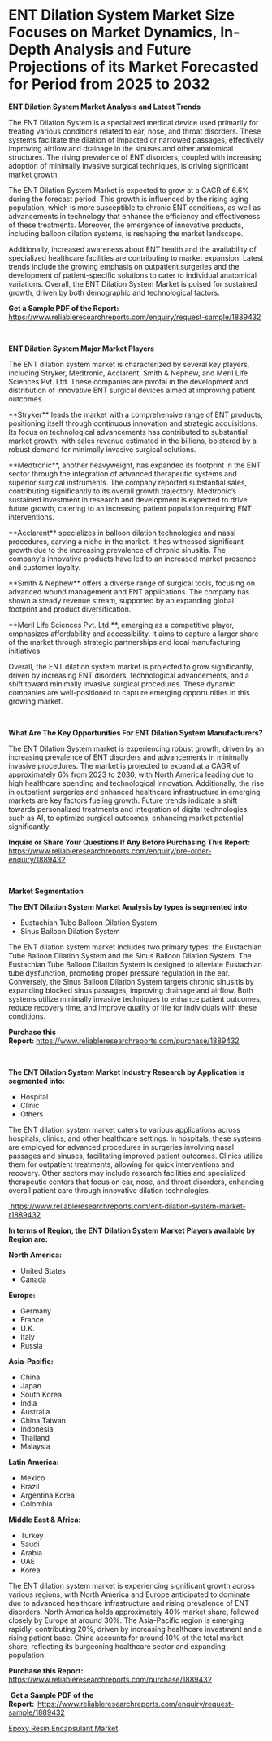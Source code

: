 <p><h1>ENT Dilation System Market Size Focuses on Market Dynamics, In-Depth Analysis and Future Projections of its Market Forecasted for Period from 2025 to 2032</h1></p><p><strong>ENT Dilation System Market Analysis and Latest Trends</strong></p>
<p><p>The ENT Dilation System is a specialized medical device used primarily for treating various conditions related to ear, nose, and throat disorders. These systems facilitate the dilation of impacted or narrowed passages, effectively improving airflow and drainage in the sinuses and other anatomical structures. The rising prevalence of ENT disorders, coupled with increasing adoption of minimally invasive surgical techniques, is driving significant market growth.</p><p>The ENT Dilation System Market is expected to grow at a CAGR of 6.6% during the forecast period. This growth is influenced by the rising aging population, which is more susceptible to chronic ENT conditions, as well as advancements in technology that enhance the efficiency and effectiveness of these treatments. Moreover, the emergence of innovative products, including balloon dilation systems, is reshaping the market landscape.</p><p>Additionally, increased awareness about ENT health and the availability of specialized healthcare facilities are contributing to market expansion. Latest trends include the growing emphasis on outpatient surgeries and the development of patient-specific solutions to cater to individual anatomical variations. Overall, the ENT Dilation System Market is poised for sustained growth, driven by both demographic and technological factors.</p></p>
<p><strong>Get a Sample PDF of the Report:&nbsp;</strong> <a href="https://www.reliableresearchreports.com/enquiry/request-sample/1889432?utm_campaign=3576&utm_medium=2&utm_source=Github&utm_content=ia&utm_term=28032025&utm_id=ent-dilation-system">https://www.reliableresearchreports.com/enquiry/request-sample/1889432</a></p>
<p>&nbsp;</p>
<p><strong>ENT Dilation System Major Market Players</strong></p>
<p><p>The ENT dilation system market is characterized by several key players, including Stryker, Medtronic, Acclarent, Smith & Nephew, and Meril Life Sciences Pvt. Ltd. These companies are pivotal in the development and distribution of innovative ENT surgical devices aimed at improving patient outcomes.</p><p>**Stryker** leads the market with a comprehensive range of ENT products, positioning itself through continuous innovation and strategic acquisitions. Its focus on technological advancements has contributed to substantial market growth, with sales revenue estimated in the billions, bolstered by a robust demand for minimally invasive surgical solutions.</p><p>**Medtronic**, another heavyweight, has expanded its footprint in the ENT sector through the integration of advanced therapeutic systems and superior surgical instruments. The company reported substantial sales, contributing significantly to its overall growth trajectory. Medtronic’s sustained investment in research and development is expected to drive future growth, catering to an increasing patient population requiring ENT interventions.</p><p>**Acclarent** specializes in balloon dilation technologies and nasal procedures, carving a niche in the market. It has witnessed significant growth due to the increasing prevalence of chronic sinusitis. The company's innovative products have led to an increased market presence and customer loyalty.</p><p>**Smith & Nephew** offers a diverse range of surgical tools, focusing on advanced wound management and ENT applications. The company has shown a steady revenue stream, supported by an expanding global footprint and product diversification.</p><p>**Meril Life Sciences Pvt. Ltd.**, emerging as a competitive player, emphasizes affordability and accessibility. It aims to capture a larger share of the market through strategic partnerships and local manufacturing initiatives.</p><p>Overall, the ENT dilation system market is projected to grow significantly, driven by increasing ENT disorders, technological advancements, and a shift toward minimally invasive surgical procedures. These dynamic companies are well-positioned to capture emerging opportunities in this growing market.</p></p>
<p>&nbsp;</p>
<p><strong>What Are The Key Opportunities For ENT Dilation System Manufacturers?</strong></p>
<p><p>The ENT Dilation System market is experiencing robust growth, driven by an increasing prevalence of ENT disorders and advancements in minimally invasive procedures. The market is projected to expand at a CAGR of approximately 6% from 2023 to 2030, with North America leading due to high healthcare spending and technological innovation. Additionally, the rise in outpatient surgeries and enhanced healthcare infrastructure in emerging markets are key factors fueling growth. Future trends indicate a shift towards personalized treatments and integration of digital technologies, such as AI, to optimize surgical outcomes, enhancing market potential significantly.</p></p>
<p><strong>Inquire or Share Your Questions If Any Before Purchasing This Report:</strong> <a href="https://www.reliableresearchreports.com/enquiry/pre-order-enquiry/1889432?utm_campaign=3576&utm_medium=2&utm_source=Github&utm_content=ia&utm_term=28032025&utm_id=ent-dilation-system">https://www.reliableresearchreports.com/enquiry/pre-order-enquiry/1889432</a></p>
<p>&nbsp;</p>
<p><strong>Market Segmentation</strong></p>
<p><strong>The ENT Dilation System Market Analysis by types is segmented into:</strong></p>
<p><ul><li>Eustachian Tube Balloon Dilation System</li><li>Sinus Balloon Dilation System</li></ul></p>
<p><p>The ENT dilation system market includes two primary types: the Eustachian Tube Balloon Dilation System and the Sinus Balloon Dilation System. The Eustachian Tube Balloon Dilation System is designed to alleviate Eustachian tube dysfunction, promoting proper pressure regulation in the ear. Conversely, the Sinus Balloon Dilation System targets chronic sinusitis by expanding blocked sinus passages, improving drainage and airflow. Both systems utilize minimally invasive techniques to enhance patient outcomes, reduce recovery time, and improve quality of life for individuals with these conditions.</p></p>
<p><strong>Purchase this Report:&nbsp;</strong><a href="https://www.reliableresearchreports.com/purchase/1889432?utm_campaign=3576&utm_medium=2&utm_source=Github&utm_content=ia&utm_term=28032025&utm_id=ent-dilation-system">https://www.reliableresearchreports.com/purchase/1889432</a></p>
<p>&nbsp;</p>
<p><strong>The ENT Dilation System Market Industry Research by Application is segmented into:</strong></p>
<p><ul><li>Hospital</li><li>Clinic</li><li>Others</li></ul></p>
<p><p>The ENT dilation system market caters to various applications across hospitals, clinics, and other healthcare settings. In hospitals, these systems are employed for advanced procedures in surgeries involving nasal passages and sinuses, facilitating improved patient outcomes. Clinics utilize them for outpatient treatments, allowing for quick interventions and recovery. Other sectors may include research facilities and specialized therapeutic centers that focus on ear, nose, and throat disorders, enhancing overall patient care through innovative dilation technologies.</p></p>
<p><a href="https://www.reliableresearchreports.com/ent-dilation-system-market-r1889432?utm_campaign=3576&utm_medium=2&utm_source=Github&utm_content=ia&utm_term=28032025&utm_id=ent-dilation-system">&nbsp;https://www.reliableresearchreports.com/ent-dilation-system-market-r1889432</a></p>
<p><strong>In terms of Region, the ENT Dilation System Market Players available by Region are:</strong></p>
<p>
    <p> <strong> North America: </strong>
        <ul>
            <li>United States</li>
            <li>Canada</li>
        </ul>
        </p> 
    <p> <strong> Europe: </strong>
        <ul>
            <li>Germany</li>
            <li>France</li>
            <li>U.K.</li>
            <li>Italy</li>
            <li>Russia</li>
        </ul>
        </p> 
    <p> <strong> Asia-Pacific: </strong>
        <ul>
            <li>China</li>
            <li>Japan</li>
            <li>South Korea</li>
            <li>India</li>
            <li>Australia</li>
            <li>China Taiwan</li>
            <li>Indonesia</li>
            <li>Thailand</li>
            <li>Malaysia</li>
        </ul>
        </p> 
    <p> <strong> Latin America: </strong>
        <ul>
            <li>Mexico</li>
            <li>Brazil</li>
            <li>Argentina Korea</li>
            <li>Colombia</li>
        </ul>
        </p> 
    <p> <strong> Middle East & Africa: </strong>
        <ul>
            <li>Turkey</li>
            <li>Saudi</li>
            <li>Arabia</li>
            <li>UAE</li>
            <li>Korea</li>
        </ul>
    </p>
    </p>
<p><p>The ENT dilation system market is experiencing significant growth across various regions, with North America and Europe anticipated to dominate due to advanced healthcare infrastructure and rising prevalence of ENT disorders. North America holds approximately 40% market share, followed closely by Europe at around 30%. The Asia-Pacific region is emerging rapidly, contributing 20%, driven by increasing healthcare investment and a rising patient base. China accounts for around 10% of the total market share, reflecting its burgeoning healthcare sector and expanding population.</p></p>
<p><strong>Purchase this Report: </strong><a href="https://www.reliableresearchreports.com/purchase/1889432?utm_campaign=3576&utm_medium=2&utm_source=Github&utm_content=ia&utm_term=28032025&utm_id=ent-dilation-system">https://www.reliableresearchreports.com/purchase/1889432</a></p>
<p>&nbsp;<strong>Get a Sample PDF of the Report:&nbsp;&nbsp;</strong><a href="https://www.reliableresearchreports.com/enquiry/request-sample/1889432?utm_campaign=3576&utm_medium=2&utm_source=Github&utm_content=ia&utm_term=28032025&utm_id=ent-dilation-system">https://www.reliableresearchreports.com/enquiry/request-sample/1889432</a></p>
<p><strong></strong></p>
<p><p><a href="https://github.com/dibesnayee/Market-Research-Report-List-1/blob/main/epoxy-resin-encapsulant-market.md?utm_campaign=3576&utm_medium=2&utm_source=Github&utm_content=ia&utm_term=28032025&utm_id=ent-dilation-system">Epoxy Resin Encapsulant Market</a></p></p>